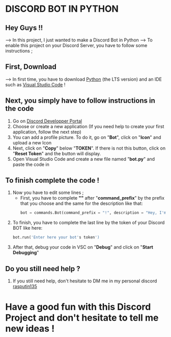 # DISCORD BOT IN PYTHON


## Hey Guys !!

--> In this project, I just wanted to make a Discord Bot in Python
--> To enable this project on your Discord Server, you have to follow some instructions ;
        
## First, Download

--> In first time, you have to download [Python](https://www.python.org/downloads/) (the LTS version) and an IDE such as [Visual Studio Code](https://code.visualstudio.com/download) ! 


## Next, you simply have to follow instructions in the code
  
  1. Go on [Discord Developper Portal](https://discord.com/developers/applications)
  2. Choose or create a new application (If you need help to create your first application, follow the next step)
  3. You can add a profile picture. To do it, go on "**Bot**", click on "**Icon**" and upload a new Icon
  4. Next, click on "**Copy**" below "**TOKEN**". If there is not this button, click on "**Reset Token**" and the button will display.
  5. Open Visual Studio Code and create a new file named "**bot.py**" and paste the code in

## To finish complete the code !

  1. Now you have to edit some lines ;
        - First, you have to complete **""** after "**command_prefix**" by the prefix that you choose and the same for the description like that:
          ```python
          bot = commands.Bot(command_prefix = "!", description = "Hey, I'm a new Discord BOT !"
          ```
  2. To finish, you have to complete the last line by the token of your Discord BOT like here:
     ```python
     bot.run('Enter here your bot's token')
     ```
  3. After that, debug your code in VSC on "**Debug**" and click on "**Start Debugging**"

## Do you still need help ?

  1. If you still need help, don't hesitate to DM me in my personal discord [rasputin135](discord://-/users/490627367526465558)
      
# Have a good fun with this Discord Project and don't hesitate to tell me new ideas !
